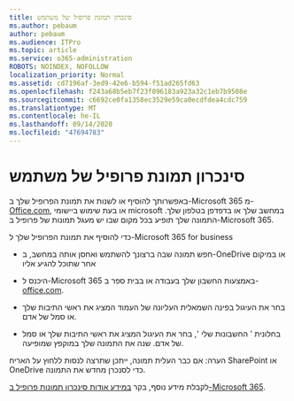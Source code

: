 ```yaml
---
title: סינכרון תמונת פרופיל של משתמש
ms.author: pebaum
author: pebaum
ms.audience: ITPro
ms.topic: article
ms.service: o365-administration
ROBOTS: NOINDEX, NOFOLLOW
localization_priority: Normal
ms.assetid: cd7196af-3ed9-42e6-b594-f51ad265fd63
ms.openlocfilehash: f243a68b5eb7f23f096183a923a32c1eb7b9508e
ms.sourcegitcommit: c6692ce0fa1358ec3529e59ca0ecdfdea4cdc759
ms.translationtype: MT
ms.contentlocale: he-IL
ms.lasthandoff: 09/14/2020
ms.locfileid: "47694783"
---
```

# <a name="sync-a-users-profile-picture"></a>סינכרון תמונת פרופיל של משתמש

באפשרותך להוסיף או לשנות את תמונת הפרופיל שלך ב-Microsoft 365 מ- [Office.com](https://www.office.com), או בעת שימוש ביישומי microsoft במחשב שלך או בדפדפן בטלפון שלך. התמונה שלך תופיע בכל מקום שבו יש מעגל תמונות של פרופיל ב-Microsoft 365.

כדי להוסיף את תמונת הפרופיל שלך ל-Microsoft 365 for business

- חפש תמונה שבה ברצונך להשתמש ואחסן אותה במחשב, ב-OneDrive או במיקום אחר שתוכל להגיע אליו

- היכנס ל-Microsoft 365 באמצעות החשבון שלך בעבודה או בבית ספר ב- [office.com](https://www.office.com).

- בחר את העיגול בפינה השמאלית העליונה של העמוד המציג את ראשי התיבות שלך או סמל של אדם.

- בחלונית ' החשבונות שלי ', בחר את העיגול המציג את ראשי התיבות שלך או סמל של אדם. שנה את התמונה שלך במוקפץ שמופיעה.

הערה: אם כבר העלית תמונה, ייתכן שתרצה לנסות ללחוץ על האריח SharePoint או OneDrive כדי לסנכרן מחדש את התמונה.

לקבלת מידע נוסף, בקר [במידע אודות סינכרון תמונות פרופיל ב-Microsoft 365](https://support.office.com/article/information-about-profile-picture-synchronization-in-office-365-20594d76-d054-4af4-a660-401133e3d48a).
